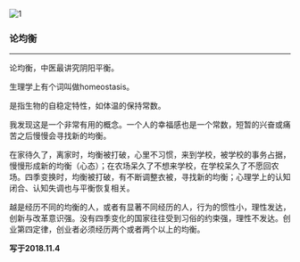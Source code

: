 ![1](https://hello-beijing.oss-cn-beijing.aliyuncs.com/myGithub/MrZ/15.jpg)

### 论均衡
---

论均衡，中医最讲究阴阳平衡。

生理学上有个词叫做homeostasis。

是指生物的自稳定特性，如体温的保持常数。

我发现这是一个非常有用的概念。一个人的幸福感也是一个常数，短暂的兴奋或痛苦之后慢慢会寻找新的均衡。

在家待久了，离家时，均衡被打破，心里不习惯，来到学校，被学校的事务占据，慢慢形成新的均衡（心态）；在农场呆久了不想来学校，在学校呆久了不愿回农场。四季变换时，均衡被打破，有不断调整衣被，寻找新的均衡；心理学上的认知闭合、认知失调也与平衡恢复相关。

越是经历不同的均衡的人，或者有显著不同经历的人，行为的惯性小，理性发达，创新与改革意识强。没有四季变化的国家往往受到习俗的约束强，理性不发达。创业第四定律，创业者必须经历两个或者两个以上的均衡。

**写于2018.11.4**